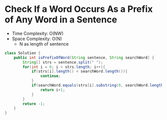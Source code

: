 # Check If a Word Occurs As a Prefix of Any Word in a Sentence

- Time Complexity: O(NW)
- Space Complexity: O(N)
  - N as length of sentence

```java
class Solution {
    public int isPrefixOfWord(String sentence, String searchWord) {
        String[] strs = sentence.split(" ");
        for(int i = 0; i < strs.length; i++){
            if(strs[i].length() < searchWord.length()){
                continue;
            }
            if(searchWord.equals(strs[i].substring(0, searchWord.length()))){
                return i+1;
            }
        }
        return -1;
    }
}
```
